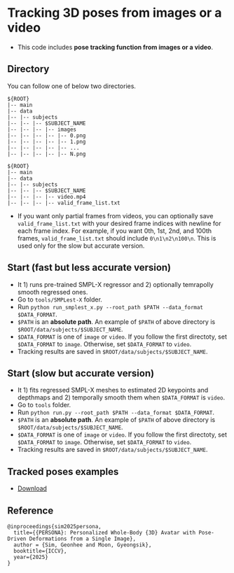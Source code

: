 # Tracking 3D poses from images or a video

* This code includes **pose tracking function from images or a video**.

## Directory
You can follow one of below two directories.
```
${ROOT}
|-- main
|-- data
|-- |-- subjects
|-- |-- |-- $SUBJECT_NAME
|-- |-- |-- |-- images
|-- |-- |-- |-- |-- 0.png
|-- |-- |-- |-- |-- 1.png
|-- |-- |-- |-- |-- ...
|-- |-- |-- |-- |-- N.png
```
```
${ROOT}
|-- main
|-- data
|-- |-- subjects
|-- |-- |-- $SUBJECT_NAME
|-- |-- |-- |-- video.mp4
|-- |-- |-- |-- valid_frame_list.txt
```
* If you want only partial frames from videos, you can optionally save `valid_frame_list.txt` with your desired frame indices with newline for each frame index. For example, if you want 0th, 1st, 2nd, and 100th frames, `valid_frame_list.txt` should include `0\n1\n2\n100\n`. This is used only for the slow but accurate version.

## Start (fast but less accurate version)
* It 1) runs pre-trained SMPL-X regressor and 2) optionally temrapolly smooth regressed ones.
* Go to `tools/SMPLest-X` folder.
* Run `python run_smplest_x.py --root_path $PATH --data_format $DATA_FORMAT`.
* `$PATH` is an **absolute path**. An example of `$PATH` of above directory is `$ROOT/data/subjects/$SUBJECT_NAME`.
* `$DATA_FORMAT` is one of `image` or `video`. If you follow the first directoty, set `$DATA_FORMAT` to `image`. Otherwise, set `$DATA_FORMAT` to `video`.
* Tracking results are saved in `$ROOT/data/subjects/$SUBJECT_NAME`.

## Start (slow but accurate version)
* It 1) fits regressed SMPL-X meshes to estimated 2D keypoints and depthmaps and 2) temporally smooth them when `$DATA_FORMAT` is `video`.
* Go to `tools` folder.
* Run `python run.py --root_path $PATH --data_format $DATA_FORMAT`.
* `$PATH` is an **absolute path**. An example of `$PATH` of above directory is `$ROOT/data/subjects/$SUBJECT_NAME`.
* `$DATA_FORMAT` is one of `image` or `video`. If you follow the first directoty, set `$DATA_FORMAT` to `image`. Otherwise, set `$DATA_FORMAT` to `video`.
* Tracking results are saved in `$ROOT/data/subjects/$SUBJECT_NAME`.

## Tracked poses examples
* [Download](https://drive.google.com/drive/folders/1uSdCSUAihk96iaXnGPyjvAzpZWyZNXFs?usp=sharing)

## Reference
```
@inproceedings{sim2025persona,
  title={{PERSONA}: Personalized Whole-Body {3D} Avatar with Pose-Driven Deformations from a Single Image},
  author = {Sim, Geonhee and Moon, Gyeongsik},  
  booktitle={ICCV},
  year={2025}
}
```
